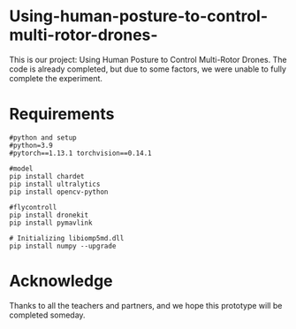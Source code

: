# Using-human-posture-to-control-multi-rotor-drones-
This is our project: Using Human Posture to Control Multi-Rotor Drones. The code is already completed, but due to some factors, we were unable to fully complete the experiment.

Requirements
===

```
#python and setup
#python=3.9
#pytorch==1.13.1 torchvision==0.14.1

#model
pip install chardet
pip install ultralytics
pip install opencv-python

#flycontroll
pip install dronekit
pip install pymavlink

# Initializing libiomp5md.dll
pip install numpy --upgrade
```

Acknowledge
===
Thanks to all the teachers and partners, and we hope this prototype will be completed someday.

